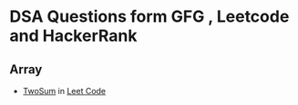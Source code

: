 # DSA Questions form GFG , Leetcode and HackerRank

## Array
- [TwoSum](https://github.com/samantaavijit/DSA/blob/master/src/com/avijitsamanta/leetcode/array/TwoSum.java) in [Leet Code](https://leetcode.com/problems/two-sum/)
